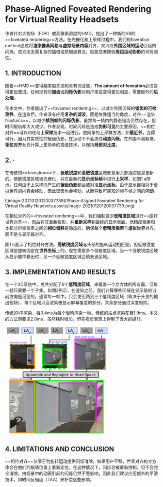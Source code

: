 # Phase-Aligned Foveated Rendering for Virtual Reality Headsets

作者针对大视场（FOV）或高像素密度的HMD，提出了一种新的VR的==foveated rendering==方法。在光栅化和上采样过程中，我们的foveation method通过将**渲染像素网格**与**虚拟场景内容**对齐，来消除**外围区域的运动**引起的闪烁。该方法无需复杂的插值或抗锯齿算法，就能显著降低**周边运动伪影**的可检测性。



## 1. INTRODUCTION

随着==HMD==变得越来越先进和具有沉浸感，**The amount of foveation**必须变得更加激进。任何现有的**锯齿**或**闪烁伪影**对用户来说变得更加明显，需要额外的**后处理**。

在本文中，作者提出了==foveated rendering==，以减少外围区域的**锯齿的可检测性**。在渲染后，作者没有应用**复杂的滤波**，而是依靠适当的角度，对齐==渲染frustums==，以减少**帧到帧的闪烁伪影**。虽然每一帧内的静态锯齿仍然存在，但时间锯齿却大大减少。作者发现，时间闪烁是造成**伪影可见**的主要原因。==相位对齐==可以和任何**上采样**技术一起进行。更简单的上采样方法，如**最近邻**，变得可行，因为其实质性的锯齿伪影，在运动下不会造成**动态闪烁**，在外围不易察觉。**相位对齐**允许计算上更简单的插值技术，以保持**局部对比度**。



## 2. ·

在传统的==foveation==下，**低敏锐度**和**高敏锐度**区域都是用头部跟踪信息更新的。低敏锐度区域被光栅化，并在最新的**显示坐标帧**中进行**上采样**，如图1 a所示。任何由于上采样而产生的**锯齿伪影**都会被对准**显示坐标**。由于显示器相对于虚拟世界的内容会移动，因此锯齿也会移动，从而导致可感知的帧与帧之间的**闪动**。

![image-20210120120037739](Phase-Aligned Foveated Rendering for Virtual Reality Headsets.assets/image-20210120120037739.png)

在相位对齐的==foveated rendering==中，我们强制要求**低精度区域**进行==旋转世界对齐==，然后将其重新投影，并**重新采样**到最终的显示表面。低精度像素和本机分辨率像素之间的**相位偏移**是动态的，确保每个**低精度像素**与**虚拟世界**对齐，而不是与显示器对齐。

图1 b显示了相位对齐方法。**高敏锐度区域**与头部的旋转运动相匹配，但低敏锐度区域是旋转固定在**世界坐标**上的。现在需要多个低敏度区域。当一个低敏锐度区域从显示框中移出时，另一个低敏锐度区域会填充该区域。



## 3. IMPLEMENTATION AND RESULTS

在一个3D系统中，总共分配了6个**低精度区域**，来覆盖一个立方体的所有面，但每一帧只需要一个子集。如图2所示，在渲染之前，我们计算哪些区域在显示器的当前方向是可见的。通常每一帧中，只会使用两到三个低精度区域（取决于头显的输出视场），每个区域只会渲染被显示屏幕覆盖的部分，其余部分通过深度剔除。

传统的VR渲染，每3.4ms为每个眼睛渲染一帧、传统的注点渲染花费1.9ms。本文的方法则要求2.0ms，虽然耗时增加，但在视觉表现上得到了很大的提升。



<img src="Phase-Aligned Foveated Rendering for Virtual Reality Headsets.assets/image-20210123141705265.png" alt="image-20210123141705265" style="zoom:50%;" />

## 4. LIMITATIONS AND CONCLUSION

==相位对齐==仅限于为旋转运动提供闪烁消除。如果用户平移，世界对齐的立方体会在他们的眼睛位置上重新定位。在这种情况下，闪烁会被重新控制，但不会完全消除。由场景中的动画引起的闪烁仍然不受影响，因此我们建议应用额外的平滑技术，如时间反锯齿（TAA）来补偿这些影响。